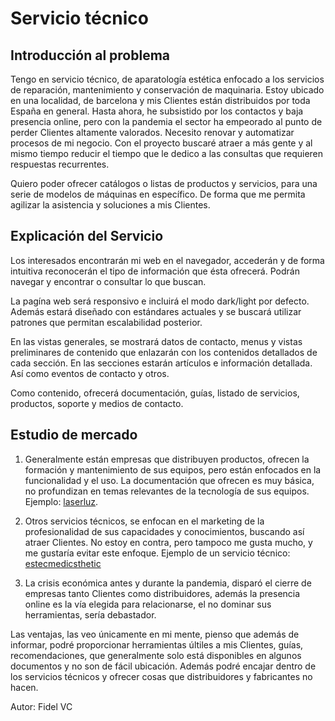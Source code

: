 # Servicio técnico

## Introducción al problema

Tengo en servicio técnico, de aparatología estética enfocado a los servicios de reparación, mantenimiento y conservación de maquinaria. Estoy ubicado en una localidad, de barcelona y mis Clientes están distribuidos por toda España en general. Hasta ahora, he subsistido por los contactos y baja presencia online, pero con la pandemia el sector ha empeorado al punto de perder Clientes altamente valorados. Necesito renovar y automatizar procesos de mi negocio. Con el proyecto buscaré atraer a más gente y al mismo tiempo reducir el tiempo que le dedico a las consultas que requieren respuestas recurrentes.

Quiero poder ofrecer catálogos o listas de productos y servicios, para una serie de modelos de máquinas en específico. De forma que me permita agilizar la asistencia y soluciones a mis Clientes.

## Explicación del Servicio

Los interesados encontrarán mi web en el navegador, accederán y de forma intuitiva reconocerán el tipo de información que ésta ofrecerá. Podrán navegar y encontrar o consultar lo que buscan.

La pagína web será responsivo e incluirá el modo dark/light por defecto. Además estará diseñado con estándares actuales y se buscará utilizar patrones que permitan escalabilidad posterior.

En las vistas generales, se mostrará datos de contacto, menus y vistas preliminares de contenido que enlazarán con los contenidos detallados de cada sección. En las secciones estarán artículos e información detallada. Así como eventos de contacto y otros.

Como contenido, ofrecerá documentación, guías, listado de servicios, productos, soporte y medios de contacto.

## Estudio de mercado

1. Generalmente están empresas que distribuyen productos, ofrecen la formación y mantenimiento de sus equipos, pero están enfocados en la funcionalidad y el uso. La documentación que ofrecen es muy básica, no profundizan en temas relevantes de la tecnología de sus equipos. Ejemplo: [laserluz](https://laserluz.com/).

2. Otros servicios técnicos, se enfocan en el marketing de la profesionalidad de sus capacidades y conocimientos, buscando así atraer Clientes. No estoy en contra, pero tampoco me gusta mucho, y me gustaría evitar este enfoque. Ejemplo de un servicio técnico: [estecmedicsthetic](https://stecmedicsthetic.com/?gclid=Cj0KCQjws-OEBhCkARIsAPhOkIZq8FKrljpa7pDZy937deYiRGKwbHTDFnBVn_xRqMgAKu7HCgk-6qUaAh87EALw_wcB)

3. La crisis económica antes y durante la pandemia, disparó el cierre de empresas tanto Clientes como distribuidores, además la presencia online es la vía elegida para relacionarse, el no dominar sus herramientas, sería debastador.

Las ventajas, las veo únicamente en mi mente, pienso que además de informar, podré proporcionar herramientas últiles a mis Clientes, guías, recomendaciones, que generalmente solo está disponibles en algunos documentos y no son de fácil ubicación. Además podré encajar dentro de los servicios técnicos y ofrecer cosas que distribuidores y fabricantes no hacen.

Autor: Fidel VC
